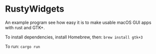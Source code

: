 # RustyWidgets

An example program see how easy it is to make usable macOS GUI apps with rust and GTK+.

To install dependencies, install Homebrew, then: `brew install gtk+3`

To run: `cargo run`
